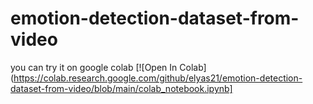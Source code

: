 # emotion-detection-dataset-from-video

you can try it on google colab 
[![Open In Colab](https://colab.research.google.com/github/elyas21/emotion-detection-dataset-from-video/blob/main/colab_notebook.ipynb]

